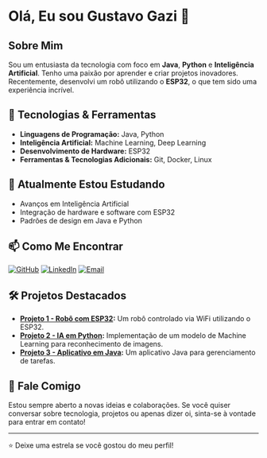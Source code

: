 # Olá, Eu sou Gustavo Gazi 👋

## Sobre Mim
Sou um entusiasta da tecnologia com foco em **Java**, **Python** e **Inteligência Artificial**. Tenho uma paixão por aprender e criar projetos inovadores. Recentemente, desenvolvi um robô utilizando o **ESP32**, o que tem sido uma experiência incrível.

## 🚀 Tecnologias & Ferramentas
- **Linguagens de Programação:** Java, Python
- **Inteligência Artificial:** Machine Learning, Deep Learning
- **Desenvolvimento de Hardware:** ESP32
- **Ferramentas & Tecnologias Adicionais:** Git, Docker, Linux

## 🌱 Atualmente Estou Estudando
- Avanços em Inteligência Artificial
- Integração de hardware e software com ESP32
- Padrões de design em Java e Python

## 📫 Como Me Encontrar
[![GitHub](https://img.shields.io/badge/GitHub-181717?style=for-the-badge&logo=github&logoColor=white)](https://github.com/GaziGustavo)
[![LinkedIn](https://img.shields.io/badge/LinkedIn-0077B5?style=for-the-badge&logo=linkedin&logoColor=white)](https://www.linkedin.com/in/gustavogazi/)
[![Email](https://img.shields.io/badge/Email-D14836?style=for-the-badge&logo=gmail&logoColor=white)](mailto:gustavo.gazi.programador@gmail.com)

## 🛠️ Projetos Destacados
- **[Projeto 1 - Robô com ESP32](https://github.com/GaziGustavo/Projeto1):** Um robô controlado via WiFi utilizando o ESP32.
- **[Projeto 2 - IA em Python](https://github.com/GaziGustavo/Projeto2):** Implementação de um modelo de Machine Learning para reconhecimento de imagens.
- **[Projeto 3 - Aplicativo em Java](https://github.com/GaziGustavo/Projeto3):** Um aplicativo Java para gerenciamento de tarefas.

## 💬 Fale Comigo
Estou sempre aberto a novas ideias e colaborações. Se você quiser conversar sobre tecnologia, projetos ou apenas dizer oi, sinta-se à vontade para entrar em contato!

---

⭐️ Deixe uma estrela se você gostou do meu perfil!
